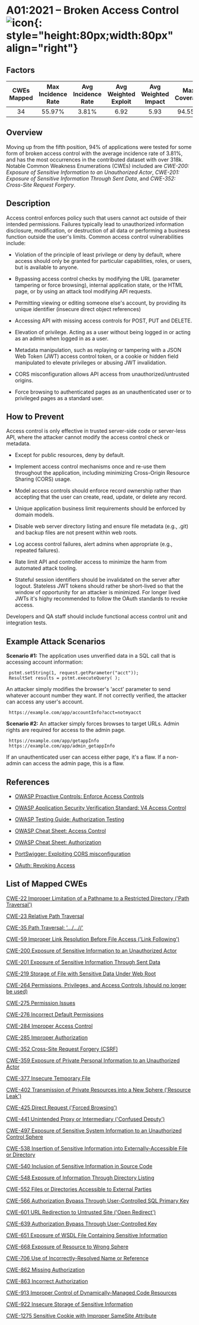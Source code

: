 # A01:2021 – Broken Access Control    ![icon](assets/TOP_10_Icons_Final_Broken_Access_Control.png){: style="height:80px;width:80px" align="right"}

## Factors

| CWEs Mapped | Max Incidence Rate | Avg Incidence Rate | Avg Weighted Exploit | Avg Weighted Impact | Max Coverage | Avg Coverage | Total Occurrences | Total CVEs |
|:-------------:|:--------------------:|:--------------------:|:--------------:|:--------------:|:----------------------:|:---------------------:|:-------------------:|:------------:|
| 34          | 55.97%             | 3.81%              | 6.92                 | 5.93                | 94.55%       | 47.72%       | 318,487           | 19,013     |

## Overview

Moving up from the fifth position, 94% of applications were tested for
some form of broken access control with the average incidence rate of 3.81%, and has the most occurrences in the contributed dataset with over 318k. Notable Common Weakness Enumerations (CWEs) included are *CWE-200: Exposure of Sensitive Information to an Unauthorized Actor*, *CWE-201:
Exposure of Sensitive Information Through Sent Data*, and *CWE-352:
Cross-Site Request Forgery*.

## Description

Access control enforces policy such that users cannot act outside of
their intended permissions. Failures typically lead to unauthorized
information disclosure, modification, or destruction of all data or
performing a business function outside the user's limits. Common access
control vulnerabilities include:

-   Violation of the principle of least privilege or deny by default,
    where access should only be granted for particular capabilities,
    roles, or users, but is available to anyone.

-   Bypassing access control checks by modifying the URL (parameter
    tampering or force browsing), internal application state, or the
    HTML page, or by using an attack tool modifying API requests.

-   Permitting viewing or editing someone else's account, by providing
    its unique identifier (insecure direct object references)

-   Accessing API with missing access controls for POST, PUT and DELETE.

-   Elevation of privilege. Acting as a user without being logged in or
    acting as an admin when logged in as a user.

-   Metadata manipulation, such as replaying or tampering with a JSON
    Web Token (JWT) access control token, or a cookie or hidden field
    manipulated to elevate privileges or abusing JWT invalidation.

-   CORS misconfiguration allows API access from unauthorized/untrusted
    origins.

-   Force browsing to authenticated pages as an unauthenticated user or
    to privileged pages as a standard user.

## How to Prevent

Access control is only effective in trusted server-side code or
server-less API, where the attacker cannot modify the access control
check or metadata.

-   Except for public resources, deny by default.

-   Implement access control mechanisms once and re-use them throughout
    the application, including minimizing Cross-Origin Resource Sharing (CORS) usage.

-   Model access controls should enforce record ownership rather than
    accepting that the user can create, read, update, or delete any
    record.

-   Unique application business limit requirements should be enforced by
    domain models.

-   Disable web server directory listing and ensure file metadata (e.g.,
    .git) and backup files are not present within web roots.

-   Log access control failures, alert admins when appropriate (e.g.,
    repeated failures).

-   Rate limit API and controller access to minimize the harm from
    automated attack tooling.

-   Stateful session identifiers should be invalidated on the server after logout.
    Stateless JWT tokens should rather be short-lived so that the window of 
    opportunity for an attacker is minimized. For longer lived JWTs it's highy recommended to
    follow the OAuth standards to revoke access.

Developers and QA staff should include functional access control unit
and integration tests.

## Example Attack Scenarios

**Scenario #1:** The application uses unverified data in a SQL call that
is accessing account information:

```
 pstmt.setString(1, request.getParameter("acct"));
 ResultSet results = pstmt.executeQuery( );
```

An attacker simply modifies the browser's 'acct' parameter to send
whatever account number they want. If not correctly verified, the
attacker can access any user's account.

```
 https://example.com/app/accountInfo?acct=notmyacct
```

**Scenario #2:** An attacker simply forces browses to target URLs. Admin
rights are required for access to the admin page.

```
 https://example.com/app/getappInfo
 https://example.com/app/admin_getappInfo
```
If an unauthenticated user can access either page, it's a flaw. If a
non-admin can access the admin page, this is a flaw.

## References

-   [OWASP Proactive Controls: Enforce Access
    Controls](https://owasp.org/www-project-proactive-controls/v3/en/c7-enforce-access-controls)

-   [OWASP Application Security Verification Standard: V4 Access
    Control](https://owasp.org/www-project-application-security-verification-standard)

-   [OWASP Testing Guide: Authorization
    Testing](https://owasp.org/www-project-web-security-testing-guide/latest/4-Web_Application_Security_Testing/05-Authorization_Testing/README)

-   [OWASP Cheat Sheet: Access Control](https://cheatsheetseries.owasp.org/cheatsheets/Access_Control_Cheat_Sheet.html)

-   [OWASP Cheat Sheet: Authorization](https://cheatsheetseries.owasp.org/cheatsheets/Authorization_Cheat_Sheet.html)

-   [PortSwigger: Exploiting CORS
    misconfiguration](https://portswigger.net/blog/exploiting-cors-misconfigurations-for-bitcoins-and-bounties)
    
-   [OAuth: Revoking Access](https://www.oauth.com/oauth2-servers/listing-authorizations/revoking-access/)

## List of Mapped CWEs

[CWE-22 Improper Limitation of a Pathname to a Restricted Directory
('Path Traversal')](https://cwe.mitre.org/data/definitions/22.html)

[CWE-23 Relative Path Traversal](https://cwe.mitre.org/data/definitions/23.html)

[CWE-35 Path Traversal: '.../...//'](https://cwe.mitre.org/data/definitions/35.html)

[CWE-59 Improper Link Resolution Before File Access ('Link Following')](https://cwe.mitre.org/data/definitions/59.html)

[CWE-200 Exposure of Sensitive Information to an Unauthorized Actor](https://cwe.mitre.org/data/definitions/200.html)

[CWE-201 Exposure of Sensitive Information Through Sent Data](https://cwe.mitre.org/data/definitions/201.html)

[CWE-219 Storage of File with Sensitive Data Under Web Root](https://cwe.mitre.org/data/definitions/219.html)

[CWE-264 Permissions, Privileges, and Access Controls (should no longer be used)](https://cwe.mitre.org/data/definitions/264.html)

[CWE-275 Permission Issues](https://cwe.mitre.org/data/definitions/275.html)

[CWE-276 Incorrect Default Permissions](https://cwe.mitre.org/data/definitions/276.html)

[CWE-284 Improper Access Control](https://cwe.mitre.org/data/definitions/284.html)

[CWE-285 Improper Authorization](https://cwe.mitre.org/data/definitions/285.html)

[CWE-352 Cross-Site Request Forgery (CSRF)](https://cwe.mitre.org/data/definitions/352.html)

[CWE-359 Exposure of Private Personal Information to an Unauthorized Actor](https://cwe.mitre.org/data/definitions/359.html)

[CWE-377 Insecure Temporary File](https://cwe.mitre.org/data/definitions/377.html)

[CWE-402 Transmission of Private Resources into a New Sphere ('Resource Leak')](https://cwe.mitre.org/data/definitions/402.html)

[CWE-425 Direct Request ('Forced Browsing')](https://cwe.mitre.org/data/definitions/425.html)

[CWE-441 Unintended Proxy or Intermediary ('Confused Deputy')](https://cwe.mitre.org/data/definitions/441.html)

[CWE-497 Exposure of Sensitive System Information to an Unauthorized Control Sphere](https://cwe.mitre.org/data/definitions/497.html)

[CWE-538 Insertion of Sensitive Information into Externally-Accessible File or Directory](https://cwe.mitre.org/data/definitions/538.html)

[CWE-540 Inclusion of Sensitive Information in Source Code](https://cwe.mitre.org/data/definitions/540.html)

[CWE-548 Exposure of Information Through Directory Listing](https://cwe.mitre.org/data/definitions/548.html)

[CWE-552 Files or Directories Accessible to External Parties](https://cwe.mitre.org/data/definitions/552.html)

[CWE-566 Authorization Bypass Through User-Controlled SQL Primary Key](https://cwe.mitre.org/data/definitions/566.html)

[CWE-601 URL Redirection to Untrusted Site ('Open Redirect')](https://cwe.mitre.org/data/definitions/601.html)

[CWE-639 Authorization Bypass Through User-Controlled Key](https://cwe.mitre.org/data/definitions/639.html)

[CWE-651 Exposure of WSDL File Containing Sensitive Information](https://cwe.mitre.org/data/definitions/651.html)

[CWE-668 Exposure of Resource to Wrong Sphere](https://cwe.mitre.org/data/definitions/668.html)

[CWE-706 Use of Incorrectly-Resolved Name or Reference](https://cwe.mitre.org/data/definitions/706.html)

[CWE-862 Missing Authorization](https://cwe.mitre.org/data/definitions/862.html)

[CWE-863 Incorrect Authorization](https://cwe.mitre.org/data/definitions/863.html)

[CWE-913 Improper Control of Dynamically-Managed Code Resources](https://cwe.mitre.org/data/definitions/913.html)

[CWE-922 Insecure Storage of Sensitive Information](https://cwe.mitre.org/data/definitions/922.html)

[CWE-1275 Sensitive Cookie with Improper SameSite Attribute](https://cwe.mitre.org/data/definitions/1275.html)
